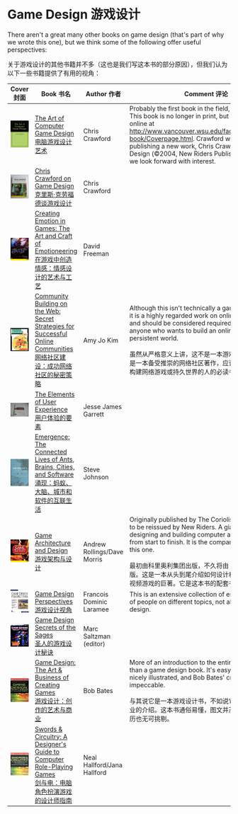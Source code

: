 # Game Design 游戏设计

There aren't a great many other books on game design (that's part of why we wrote this one), but we think some of the following offer useful perspectives:

关于游戏设计的其他书籍并不多（这也是我们写这本书的部分原因），但我们认为以下一些书籍提供了有用的视角：

Cover 封面 | Book 书名 | Author 作者 | Comment 评论
:---: | --- | --- | ---
<img src="../../.gitbook/books/the_art_of_computer_game_design.jpg" width="100"> | [The Art of Computer Game Design<br>电脑游戏设计艺术](https://www.amazon.com/dp/B0052QA5WU) | Chris Crawford  | Probably the first book in the field, and a classic. This book is no longer in print, but may be read online at http://www.vancouver.wsu.edu/fac/peabody/game-book/Coverpage.html. Crawford will also soon be publishing a new work, Chris Crawford on Game Design (©2004, New Riders Publishing), to which we look forward with interest.
<img src="../../.gitbook/books/chris_crawford_on_game_design.jpg" width="100"> | [Chris Crawford on Game Design<br>克里斯·克劳福德谈游戏设计](https://www.amazon.com/dp/0131460994) | Chris Crawford |  
<img src="../../.gitbook/books/creating_emotion_in_games_the_art_and_craft_of_emotioneering.jpg" width="100"> | [Creating Emotion in Games: The Art and Craft of Emotioneering<br>在游戏中创造情感：情感设计的艺术与工艺](https://www.amazon.com/dp/1592730078) | David Freeman | 
<img src="../../.gitbook/books/community_building_on_the_web_secret_strategies_for_successful_online_communities.jpg" width="100"> | [Community Building on the Web: Secret Strategies for Successful Online Communities<br>网络社区建设：成功网络社区的秘密策略](https://www.amazon.com/dp/B004SHDFH6) | Amy Jo Kim |Although this isn't technically a game design book, it is a highly regarded work on online communities and should be considered required reading for anyone who wants to build an online game or persistent world.<br><br>虽然从严格意义上讲，这不是一本游戏设计书籍，但它是一本备受推崇的网络社区著作，应该被视为任何想要构建网络游戏或持久世界的人的必读书。
<img src="../../.gitbook/books/the_elements_of_user_experience.jpg" width="100"> | [The Elements of User Experience<br>用户体验的要素](https://www.amazon.com/dp/0735712026)	 | Jesse James Garrett |
<img src="../../.gitbook/books/emergence_the_connected_lives_of_ants_brains_cities_and_software.jpg" width="100"> | [Emergence: The Connected Lives of Ants, Brains, Cities, and Software<br>涌现：蚂蚁、大脑、城市和软件的互联生活](https://www.amazon.com/dp/068486875X) | Steve Johnson | 
<img src="../../.gitbook/books/game_architecture_and_design.jpg" width="100"> | [Game Architecture and Design<br>游戏架构与设计](https://www.amazon.com/dp/0735713634) | Andrew Rollings/Dave Morris | Originally published by The Coriolis Group and soon to be reissued by New Riders. A giant tome on designing and building computer and video games from start to finish. It is the companion volume to this one.<br><br>最初由科里奥利集团出版，不久将由 New Riders 再版。这是一本从头到尾介绍如何设计和制作电脑游戏和视频游戏的巨著。它是这本书的配套书籍。
<img src="../../.gitbook/books/game_design_perspectives.jpg" width="100"> | [Game Design Perspectives<br>游戏设计视角](https://www.amazon.com/dp/1584500905) | Francois Dominic Laramee | This is an extensive collection of essays by a variety of people on different topics, not all of them game design.
<img src="../../.gitbook/books/game_design_secrets_of_the_sages.jpg" width="100"> | [Game Design Secrets of the Sages<br>圣人的游戏设计秘诀](https://www.amazon.com/dp/1566869870/) | Marc Saltzman (editor) | | A collection of interviews with some of the top people in the business. In this form, it's more useful as background reading than how-to material, but it's a good way to see inside the heads of some of the industry's best designers.<br><br>一些业内顶尖人物的访谈集。在这种形式下，它更适合作为背景读物，而不是如何操作的材料，但它是了解业内最优秀设计师内心世界的好方法。
<img src="../../.gitbook/books/game_design_the_art_&_business_of_creating_games.jpg" width="100"> | [Game Design: The Art & Business of Creating Games<br>游戏设计：创作的艺术与商业](https://www.amazon.com/dp/0761531653) | Bob Bates | More of an introduction to the entire game business than a game design book. It's easy to read and nicely illustrated, and Bob Bates' credentials are impeccable.<br><br>与其说它是一本游戏设计书，不如说它是对整个游戏行业的介绍。这本书通俗易懂，图文并茂，鲍勃·贝茨的资历也无可挑剔。
<img src="../../.gitbook/books/swords_and_circuitry_a_designer's_guide_to_computer_role-playing_games.jpg" width="100"> | [Swords & Circuitry: A Designer's Guide to Computer Role-Playing Games<br>剑与电：电脑角色扮演游戏的设计师指南](https://www.amazon.com/dp/0761532994) | Neal Hallford/Jana Hallford |  